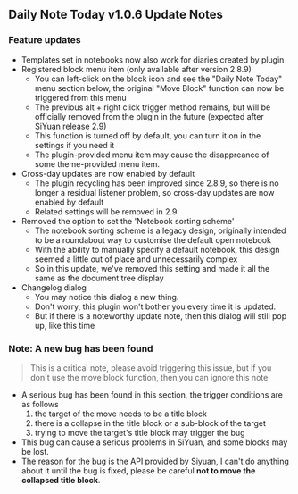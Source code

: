 ## Daily Note Today v1.0.6 Update Notes

### Feature updates

* Templates set in notebooks now also work for diaries created by plugin
* Registered block menu item (only available after version 2.8.9)
    * You can left-click on the block icon and see the "Daily Note Today" menu section below, the original "Move Block" function can now be triggered from this menu
    * The previous alt + right click trigger method remains, but will be officially removed from the plugin in the future (expected after SiYuan release 2.9)
    * This function is turned off by default, you can turn it on in the settings if you need it
    * The plugin-provided menu item may cause the disappreance of some theme-provided menu item.
* Cross-day updates are now enabled by default
    * The plugin recycling has been improved since 2.8.9, so there is no longer a residual listener problem, so cross-day updates are now enabled by default
    * Related settings will be removed in 2.9
* Removed the option to set the 'Notebook sorting scheme'
    * The notebook sorting scheme is a legacy design, originally intended to be a roundabout way to customise the default open notebook
    * With the ability to manually specify a default notebook, this design seemed a little out of place and unnecessarily complex
    * So in this update, we've removed this setting and made it all the same as the document tree display
* Changelog dialog
    * You may notice this dialog a new thing.
    * Don't worry, this plugin won't bother you every time it is updated.
    * But if there is a noteworthy update note, then this dialog will still pop up, like this time

### Note: A new bug has been found

> This is a critical note, please avoid triggering this issue, but if you don't use the move block function, then you can ignore this note

* A serious bug has been found in this section, the trigger conditions are as follows
    1. the target of the move needs to be a title block
    2. there is a collapse in the title block or a sub-block of the target
    3. trying to move the target's title block may trigger the bug
* This bug can cause a serious problems in SiYuan, and some blocks may be lost.
* The reason for the bug is the API provided by Siyuan, I can't do anything about it until the bug is fixed, please be careful **not to move the collapsed title block**.
